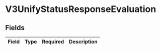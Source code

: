 # V3UnifyStatusResponseEvaluation


## Fields

| Field       | Type        | Required    | Description |
| ----------- | ----------- | ----------- | ----------- |